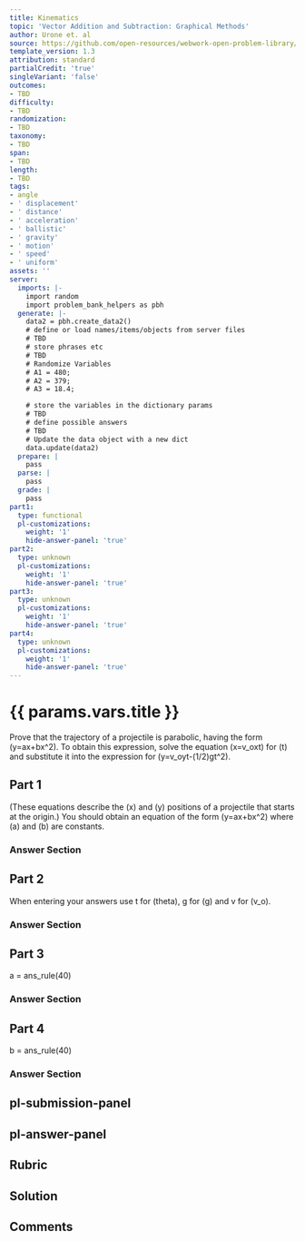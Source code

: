 ```yaml
---
title: Kinematics
topic: 'Vector Addition and Subtraction: Graphical Methods'
author: Urone et. al
source: https://github.com/open-resources/webwork-open-problem-library/tree/master/Contrib/BrockPhysics/College_Physics_Urone/3.Two_Dimensional_Kinematics/Vector_Addition_and_Subtraction_Analytical_Method/NU_U17-03-03-003.pg
template_version: 1.3
attribution: standard
partialCredit: 'true'
singleVariant: 'false'
outcomes:
- TBD
difficulty:
- TBD
randomization:
- TBD
taxonomy:
- TBD
span:
- TBD
length:
- TBD
tags:
- angle
- ' displacement'
- ' distance'
- ' acceleration'
- ' ballistic'
- ' gravity'
- ' motion'
- ' speed'
- ' uniform'
assets: ''
server:
  imports: |-
    import random
    import problem_bank_helpers as pbh
  generate: |-
    data2 = pbh.create_data2()
    # define or load names/items/objects from server files
    # TBD
    # store phrases etc
    # TBD
    # Randomize Variables
    # A1 = 480;
    # A2 = 379;
    # A3 = 18.4;

    # store the variables in the dictionary params
    # TBD
    # define possible answers
    # TBD
    # Update the data object with a new dict
    data.update(data2)
  prepare: |
    pass
  parse: |
    pass
  grade: |
    pass
part1:
  type: functional
  pl-customizations:
    weight: '1'
    hide-answer-panel: 'true'
part2:
  type: unknown
  pl-customizations:
    weight: '1'
    hide-answer-panel: 'true'
part3:
  type: unknown
  pl-customizations:
    weight: '1'
    hide-answer-panel: 'true'
part4:
  type: unknown
  pl-customizations:
    weight: '1'
    hide-answer-panel: 'true'
---
```


# {{ params.vars.title }} 


Prove that the trajectory of a projectile is parabolic, having the form (y=ax+bx^2). To obtain this expression, solve the equation (x=v_oxt) for (t) and substitute it into the expression for (y=v_oyt-(1/2)gt^2).

## Part 1 
(These equations describe the (x) and (y) positions of a projectile that starts at the origin.) You should obtain an equation of the form (y=ax+bx^2) where (a) and (b) are constants. 


 ### Answer Section

## Part 2 
When entering your answers use t for (theta), g for (g) and v for (v_o). 


 ### Answer Section

## Part 3 
a = ans_rule(40) 


 ### Answer Section

## Part 4 
b = ans_rule(40) 


 ### Answer Section


## pl-submission-panel 


## pl-answer-panel 


## Rubric 


## Solution 


## Comments 


